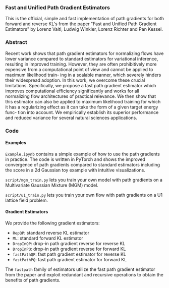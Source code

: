### Fast and Unified Path Gradient Estimators

This is the official, simple and fast implementation of path gradients for both forward and reverse KL's from the paper "Fast and Unified Path Gradient Estimators" by Lorenz Vaitl, Ludwig Winkler, Lorenz Richter and Pan Kessel.

### Abstract

Recent work shows that path gradient estimators for normalizing flows have lower
variance compared to standard estimators for variational inference, resulting in
improved training. However, they are often prohibitively more expensive from a
computational point of view and cannot be applied to maximum likelihood train-
ing in a scalable manner, which severely hinders their widespread adoption. In
this work, we overcome these crucial limitations. Specifically, we propose a fast
path gradient estimator which improves computational efficiency significantly and
works for all normalizing flow architectures of practical relevance. We then show
that this estimator can also be applied to maximum likelihood training for which
it has a regularizing effect as it can take the form of a given target energy func-
tion into account. We empirically establish its superior performance and reduced
variance for several natural sciences applications.

### Code

#### Examples

`Example.ipynb` contains a simple example of how to use the path gradients in practice. The code is written in PyTorch and shows the improved convergence of path gradients compared to standard estimators including the score in a 2d Gaussian toy example with intuitive visualizations.

`script/mgm_train.py` lets you train your own model with path gradients on a Multivariate Gaussian Mixture (MGM) model.

`script/u1_train.py` lets you train your own flow with path gradients on a U1 lattice field problem.

#### Gradient Estimators

We provide the following gradient estimators:

- `RepQP`: standard reverse KL estimator
- `ML`: standard forward KL estimator
- `DropInQP`: drop-in path gradient reverse for reverse KL
- `DropInPQ`: drop-in path gradient reverse for forward KL
- `fastPathQP`: fast path gradient estimator for reverse KL
- `fastPathPQ`: fast path gradient estimator for forward KL

The `fastpath` family of estimators utilize the fast path gradient estimator from the paper and exploit redundant and recursive operations to obtain the benefits of path gradients.
